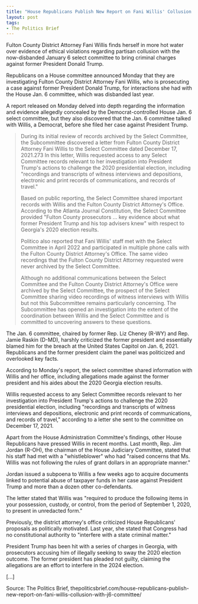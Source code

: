 ```yaml
---
title: "House Republicans Publish New Report on Fani Willis' Collusion with J6 Committee"
layout: post
tags:
- The Politics Brief
---
```


Fulton County District Attorney Fani Willis finds herself in more hot water over evidence of ethical violations regarding partisan collusion with the now-disbanded January 6 select committee to bring criminal charges against former President Donald Trump.

Republicans on a House committee announced Monday that they are investigating Fulton County District Attorney Fani Willis, who is prosecuting a case against former President Donald Trump, for interactions she had with the House Jan. 6 committee, which was disbanded last year.

A report released on Monday delved into depth regarding the information and evidence allegedly concealed by the Democrat-controlled House Jan. 6 select committee, but they also discovered that the Jan. 6 committee talked with Willis, a Democrat, before she filed her case against President Trump.

> During its initial review of records archived by the Select Committee, the Subcommittee discovered a letter from Fulton County District Attorney Fani Willis to the Select Committee dated December 17, 2021.273 In this letter, Willis requested access to any Select Committee records relevant to her investigation into President Trump's actions to challenge the 2020 presidential election, including "recordings and transcripts of witness interviews and depositions, electronic and print records of communications, and records of travel."
>
> Based on public reporting, the Select Committee shared important records with Willis and the Fulton County District Attorney's Office. According to the Atlanta Journal Constitution, the Select Committee provided "Fulton County prosecutors ... key evidence about what former President Trump and his top advisers knew" with respect to Georgia's 2020 election results.
>
> Politico also reported that Fani Willis' staff met with the Select Committee in April 2022 and participated in multiple phone calls with the Fulton County District Attorney's Office. The same video recordings that the Fulton County District Attorney requested were never archived by the Select Committee.
>
> Although no additional communications between the Select Committee and the Fulton County District Attorney's Office were archived by the Select Committee, the prospect of the Select Committee sharing video recordings of witness interviews with Willis but not this Subcommittee remains particularly concerning. The Subcommittee has opened an investigation into the extent of the coordination between Willis and the Select Committee and is committed to uncovering answers to these questions.

The Jan. 6 committee, chaired by former Rep. Liz Cheney (R-WY) and Rep. Jamie Raskin (D-MD), harshly criticized the former president and essentially blamed him for the breach at the United States Capitol on Jan. 6, 2021. Republicans and the former president claim the panel was politicized and overlooked key facts.

According to Monday's report, the select committee shared information with Willis and her office, including allegations made against the former president and his aides about the 2020 Georgia election results.

Willis requested access to any Select Committee records relevant to her investigation into President Trump's actions to challenge the 2020 presidential election, including "recordings and transcripts of witness interviews and depositions, electronic and print records of communications, and records of travel," according to a letter she sent to the committee on December 17, 2021.

Apart from the House Administration Committee's findings, other House Republicans have pressed Willis in recent months. Last month, Rep. Jim Jordan (R-OH), the chairman of the House Judiciary Committee, stated that his staff had met with a "whistleblower" who had "raised concerns that Ms. Willis was not following the rules of grant dollars in an appropriate manner."

Jordan issued a subpoena to Willis a few weeks ago to acquire documents linked to potential abuse of taxpayer funds in her case against President Trump and more than a dozen other co-defendants.

The letter stated that Willis was "required to produce the following items in your possession, custody, or control, from the period of September 1, 2020, to present in unredacted form."

Previously, the district attorney's office criticized House Republicans' proposals as politically motivated. Last year, she stated that Congress had no constitutional authority to "interfere with a state criminal matter."

President Trump has been hit with a series of charges in Georgia, with prosecutors accusing him of illegally seeking to sway the 2020 election outcome. The former president has pleaded not guilty, claiming the allegations are an effort to interfere in the 2024 election.

[...]

Source: The Politics Brief, thepoliticsbrief.com/house-republicans-publish-new-report-on-fani-willis-collusion-with-j6-committee/
